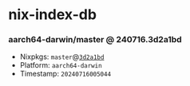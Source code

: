 # nix-index-db
### aarch64-darwin/master @ 240716.3d2a1bd
- Nixpkgs: `master`@[`3d2a1bd`](https://github.com/NixOS/nixpkgs/commit/3d2a1bd5198135b5c7bebd3995b985acecb79b33)
- Platform: `aarch64-darwin`
- Timestamp: `20240716005044`

